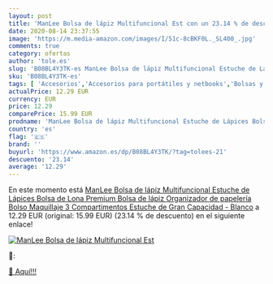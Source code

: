 ```yaml
---
layout: post
title: 'ManLee Bolsa de lápiz Multifuncional Est con un 23.14 % de descuento'
date: 2020-08-14 23:37:55
image: 'https://m.media-amazon.com/images/I/51c-8cBKF0L._SL400_.jpg'
comments: true
category: ofertas
author: 'tole.es'
slug: 'B08BL4Y3TK-es ManLee Bolsa de lápiz Multifuncional Estuche de Lápices...'
sku: 'B08BL4Y3TK-es'
tags: [ 'Accesorios','Accesorios para portátiles y netbooks','Bolsas y fundas para portátiles y netbooks','Informática','Mochilas para portátiles y netbooks','lápices','lápiz', ]
actualPrice: 12.29 EUR
currency: EUR
price: 12.29
comparePrice: 15.99 EUR
prodname: 'ManLee Bolsa de lápiz Multifuncional Estuche de Lápices Bolsa de Lona Premium Bolsa de lápiz Organizador de papelería Bolso Maquillaje 3 Compartimentos Estuche de Gran Capacidad - Blanco'
country: 'es'
flag: '🇪🇸'
brand: ''
buyurl: 'https://www.amazon.es/dp/B08BL4Y3TK/?tag=tolees-21'
descuento: '23.14'
average: '12.29'
---
```


En este momento está [ManLee Bolsa de lápiz Multifuncional Estuche de Lápices Bolsa de Lona Premium Bolsa de lápiz Organizador de papelería Bolso Maquillaje 3 Compartimentos Estuche de Gran Capacidad - Blanco](https://www.amazon.es/dp/B08BL4Y3TK/?tag=tolees-21) a 12.29 EUR (original: 15.99 EUR) (23.14 %  de descuento) en el siguiente enlace!

[![ManLee Bolsa de lápiz Multifuncional Est](https://m.media-amazon.com/images/I/51c-8cBKF0L._SL400_.jpg)](https://www.amazon.es/dp/B08BL4Y3TK/?tag=tolees-21)

🔎:


[🛒 Aquí!!!](https://www.amazon.es/dp/B08BL4Y3TK/?tag=tolees-21)
